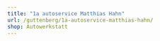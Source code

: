 ```yaml
---
title: "1a autoservice Matthias Hahn"
url: /guttenberg/1a-autoservice-matthias-hahn/
shop: Autowerkstatt
---
```

